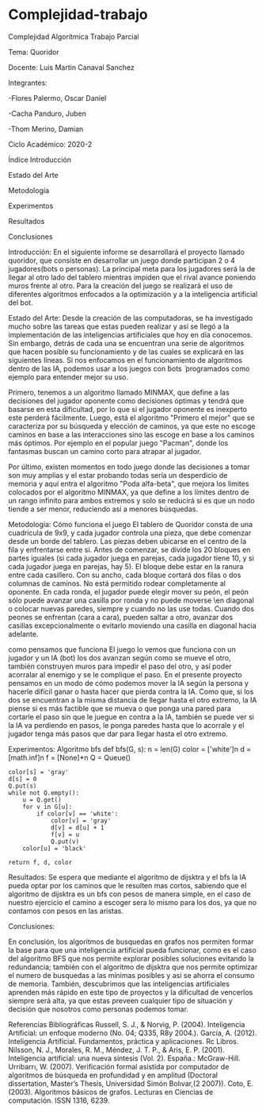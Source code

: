 # Complejidad-trabajo

Complejidad Algorítmica
Trabajo Parcial

Tema: Quoridor

Docente: Luis Martin Canaval Sanchez

Integrantes: 

-Flores Palermo, Oscar Daniel

-Cacha Panduro, Juben

-Thom Merino, Damian








Ciclo Académico: 2020-2





Índice
Introducción

Estado del Arte

Metodología

Experimentos 

Resultados

Conclusiones

























Introducción:
En el siguiente informe se desarrollará el proyecto llamado quoridor, que consiste en desarrollar un juego donde participan 2 o 4 jugadores(bots o personas). 
La principal meta para los jugadores será la de llegar al otro lado del tablero mientras impiden que el rival avance poniendo muros frente al otro. Para la creación 
del juego se realizará el uso de diferentes algoritmos enfocados a la optimización y a la inteligencia artificial del bot.

Estado del Arte:
Desde la creación de las computadoras, se ha investigado mucho sobre las tareas que estas pueden realizar y así se llegó a la implementación de las inteligencias 
artificiales que hoy en día conocemos. Sin embargo, detrás de cada una se encuentran una serie de algoritmos que hacen posible su funcionamiento y de las 
cuales se explicará en las siguientes líneas. Si nos enfocamos en el funcionamiento de algoritmos dentro de las IA, podemos usar a los juegos con ̈bots ̈ programados 
como ejemplo para entender mejor su uso.

Primero, tenemos a un algoritmo llamado MINMAX, que define a las decisiones del jugador oponente como decisiones óptimas y tendrá que basarse en esta dificultad, por 
lo que si el jugador oponente es inexperto este perderá fácilmente. Luego, está el algoritmo "Primero el mejor" que se caracteriza por su búsqueda y elección de caminos, 
ya que este no escoge caminos en base a las interacciones sino las escoge en base a los caminos más óptimos. Por ejemplo en el popular juego "Pacman", donde los fantasmas 
buscan un camino corto para atrapar al jugador.

Por último, existen momentos en todo juego donde las decisiones a tomar son muy amplias y el estar probando todas sería un desperdicio de memoria y aquí entra el algoritmo 
"Poda alfa-beta", que mejora los límites colocados por el algoritmo MINMAX, ya que define a los límites dentro de un rango infinito para ambos extremos y solo se reducirá 
si es que un nodo tiende a ser menor, reduciendo así a menores búsquedas.

Metodología:
Cómo funciona el juego
El tablero de Quoridor consta de una cuadrícula de 9x9, y cada jugador controla una pieza, que debe comenzar desde un borde del tablero. Las piezas deben ubicarse en el 
centro de la fila y enfrentarse entre sí. Antes de comenzar, se divide los 20 bloques en partes iguales (si cada jugador juega en parejas, cada jugador tiene 10, y si cada 
jugador juega en parejas, hay 5). El bloque debe estar en la ranura entre cada casillero. Con su ancho, cada bloque cortará dos filas o dos columnas de caminos. No está 
permitido rodear completamente al oponente. En cada ronda, el jugador puede elegir mover su peón, el peón sólo puede avanzar una casilla por ronda y no puede moverse 
\en diagonal o colocar nuevas paredes, siempre y cuando no las use todas. Cuando dos peones se enfrentan (cara a cara), pueden saltar a otro, avanzar dos casillas 
excepcionalmente o evitarlo moviendo una casilla en diagonal hacia adelante.

como pensamos que funciona
El juego lo vemos que funciona con un jugador y un IA (bot) los dos avanzan según como se mueve el otro, también construyen muros para impedir el paso del otro, y 
así poder acorralar al enemigo y se le complique el paso. En el presente proyecto pensamos en un modo de cómo podemos mover la IA según la persona y hacerle difícil 
ganar o hasta hacer que pierda contra la IA. Como que, si los dos se encuentran a la misma distancia de llegar hasta el otro extremo, la IA piense si es más factible 
que se mueva o que ponga una pared para cortarle el paso sin que le juegue en contra a la IA, también se puede ver si la IA va perdiendo en pasos, le ponga paredes hasta 
que lo acorrale y el jugador tenga más pasos que dar para llegar hasta el otro extremo.

Experimentos: 
Algoritmo bfs
def bfs(G, s):
    n = len(G)
    color = ['white']n
    d = [math.inf]n
    f = [None]*n
    Q = Queue()

    color[s] = 'gray'
    d[s] = 0
    Q.put(s)
    while not Q.empty():
        u = Q.get()
        for v in G[u]:
            if color[v] == 'white':
                color[v] = 'gray'
                d[v] = d[u] + 1
                f[v] = u
                Q.put(v)
        color[u] = 'black'

    return f, d, color
    
Resultados:
Se espera que mediante el algoritmo de dijsktra y el bfs la IA pueda optar por los caminos que le resulten mas cortos, sabiendo que el algoritmo de dijsktra es un bfs con pesos 
de manera simple, en el caso de nuestro ejercicio el camino a escoger sera lo mismo para los dos, ya que no contamos con pesos en las aristas. 

Conclusiones:

En conclusión, los algoritmos de busquedas en grafos nos permiten formar la base para que una inteligencia artificial pueda funcionar, como es el caso del algoritmo BFS que nos permite explorar posibles soluciones evitando la redundancia; también con el algoritmo de dijsktra que nos permite optimizar el numero de busquedas a las mínimas posibles y asi se ahorra el consumo de memoria. También, descubrimos que las inteligencias artificiales aprenden más rápido en este tipo de proyectos y la dificultad de vencerlos siempre será alta, ya que estas preveen cualquier tipo de situación y decisión que nosotros como personas podemos tomar.

Referencias Bibliográficas 
Russell, S. J., & Norvig, P. (2004). Inteligencia Artificial: un enfoque moderno (No. 04; Q335, R8y 2004.).
García, A. (2012). Inteligencia Artificial. Fundamentos, práctica y aplicaciones. Rc Libros.
Nilsson, N. J., Morales, R. M., Méndez, J. T. P., & Aris, E. P. (2001). Inteligencia artificial: una nueva síntesis (Vol. 2). España.: McGraw-Hill.
Urribarrı, W. (2007). Verificación formal asistida por computador de algoritmos de búsqueda en profundidad y en amplitud (Doctoral dissertation, Master’s Thesis, Universidad Simón Bolıvar,(2 2007)).
Coto, E. (2003). Algoritmos básicos de grafos. Lecturas en Ciencias de computación. ISSN 1316, 6239.
    
